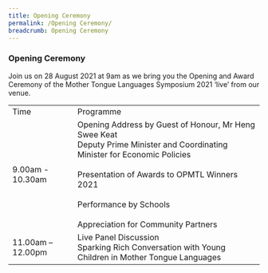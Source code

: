 ```yaml
---
title: Opening Ceremony
permalink: /Opening Ceremony/
breadcrumb: Opening Ceremony
---
```

### Opening Ceremony
<html>
<body>
<style>
 iframe{
border : 0;
width:80% ;
}
 </style>
<!-- Global site tag (gtag.js) - Google Ads: 726049306 -->
<script async src="https://www.googletagmanager.com/gtag/js?id=AW-726049306"></script>
<script>
  window.dataLayer = window.dataLayer || [];
  function gtag(){dataLayer.push(arguments);}
  gtag('js', new Date());

  gtag('config', 'AW-726049306');
</script>
<div>
<p>Join us on 28 August 2021 at 9am as we bring you the Opening and Award Ceremony of the Mother Tongue Languages Symposium 2021 ‘live’ from our venue.</p>
 
<table>
  <tr>
    <td>Time</td>
    <td>Programme</td>
  </tr>
  <tr>
    <td>9.00am - 10.30am</td>
    <td>
      Opening Address by Guest of Honour, Mr Heng Swee Keat<br/>
      Deputy Prime Minister and Coordinating Minister for Economic Policies<br/><br/>
      Presentation of Awards to OPMTL Winners 2021<br/><br/>
      Performance by Schools<br/><br/>
      Appreciation for Community Partners
    </td>
  </tr>
  <tr>
    <td>11.00am – 12.00pm</td>
    <td>
      Live Panel Discussion<br/>
      Sparking Rich Conversation with Young Children in Mother Tongue Languages
    </td>
  </tr>
</table>
  
</div>

